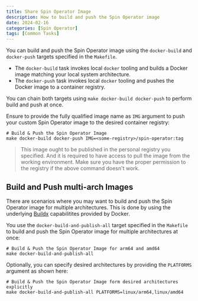 ```yaml
---
title: Share Spin Operator Image
description: How to build and push the Spin Operator image
date: 2024-02-16
categories: [Spin Operator]
tags: [Common Tasks]
---
```


You can build and push the Spin Operator image using the `docker-build` and `docker-push` targets specified in the `Makefile`.

 * The `docker-build` task invokes local `docker` tooling and builds a Docker image matching your local system architecture. 
 * The `docker-push` task invokes local `docker` tooling and pushes the Docker image to a container registry.

You can chain both targets using `make docker-build docker-push` to perform build and push at once. 

Ensure to provide the fully qualified image name as `IMG` argument to push your custom Spin Operator image to the desired container registry:

```shell
# Build & Push the Spin Operator Image
make docker-build docker-push IMG=<some-registry>/spin-operator:tag
```

> This image ought to be published in the personal registry you specified. And it is required to have access to pull the image from the working environment. Make sure you have the proper permission to the registry if the above command doesn't work.

## Build and Push multi-arch Images

There are scenarios where you may want to build and push the Spin Operator image for multiple architectures. This is done by using the underlying [Buildx](https://docs.docker.com/build/architecture/) capabilitites provided by Docker.

You use the `docker-build-and-publish-all` target specified in the `Makefile` to build and push the Spin Operator image for multiple architectures at once:

```shell
# Build & Push the Spin Operator Image for arm64 and amd64
make docker-build-and-publish-all
```

Optionally, you can specify desired architectures by providing the `PLATFORMS` argument as shown here:

```shell
# Build & Push the Spin Operator Image form desired architectures explicitly
make docker-build-and-publish-all PLATFORMS=linux/arm64,linux/amd64
```
